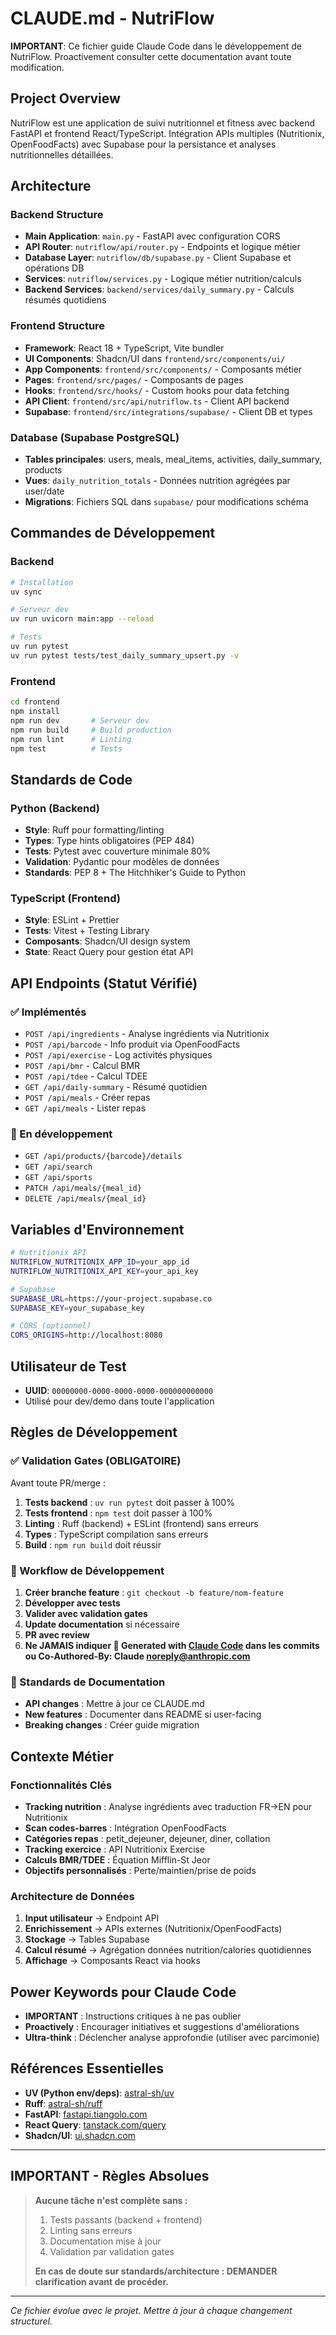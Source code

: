 # CLAUDE.md - NutriFlow

**IMPORTANT**: Ce fichier guide Claude Code dans le développement de NutriFlow. Proactivement consulter cette documentation avant toute modification.

## Project Overview

NutriFlow est une application de suivi nutritionnel et fitness avec backend FastAPI et frontend React/TypeScript. Intégration APIs multiples (Nutritionix, OpenFoodFacts) avec Supabase pour la persistance et analyses nutritionnelles détaillées.

## Architecture

### Backend Structure
- **Main Application**: `main.py` - FastAPI avec configuration CORS
- **API Router**: `nutriflow/api/router.py` - Endpoints et logique métier
- **Database Layer**: `nutriflow/db/supabase.py` - Client Supabase et opérations DB
- **Services**: `nutriflow/services.py` - Logique métier nutrition/calculs
- **Backend Services**: `backend/services/daily_summary.py` - Calculs résumés quotidiens

### Frontend Structure
- **Framework**: React 18 + TypeScript, Vite bundler
- **UI Components**: Shadcn/UI dans `frontend/src/components/ui/`
- **App Components**: `frontend/src/components/` - Composants métier
- **Pages**: `frontend/src/pages/` - Composants de pages
- **Hooks**: `frontend/src/hooks/` - Custom hooks pour data fetching
- **API Client**: `frontend/src/api/nutriflow.ts` - Client API backend
- **Supabase**: `frontend/src/integrations/supabase/` - Client DB et types

### Database (Supabase PostgreSQL)
- **Tables principales**: users, meals, meal_items, activities, daily_summary, products
- **Vues**: `daily_nutrition_totals` - Données nutrition agrégées par user/date
- **Migrations**: Fichiers SQL dans `supabase/` pour modifications schéma

## Commandes de Développement

### Backend
```bash
# Installation
uv sync

# Serveur dev
uv run uvicorn main:app --reload

# Tests
uv run pytest
uv run pytest tests/test_daily_summary_upsert.py -v
```

### Frontend
```bash
cd frontend
npm install
npm run dev       # Serveur dev
npm run build     # Build production
npm run lint      # Linting
npm test          # Tests
```

## Standards de Code

### Python (Backend)
- **Style**: Ruff pour formatting/linting
- **Types**: Type hints obligatoires (PEP 484)
- **Tests**: Pytest avec couverture minimale 80%
- **Validation**: Pydantic pour modèles de données
- **Standards**: PEP 8 + The Hitchhiker's Guide to Python

### TypeScript (Frontend)
- **Style**: ESLint + Prettier
- **Tests**: Vitest + Testing Library
- **Composants**: Shadcn/UI design system
- **State**: React Query pour gestion état API

## API Endpoints (Statut Vérifié)

### ✅ Implémentés
- `POST /api/ingredients` - Analyse ingrédients via Nutritionix
- `POST /api/barcode` - Info produit via OpenFoodFacts
- `POST /api/exercise` - Log activités physiques
- `POST /api/bmr` - Calcul BMR
- `POST /api/tdee` - Calcul TDEE
- `GET /api/daily-summary` - Résumé quotidien
- `POST /api/meals` - Créer repas
- `GET /api/meals` - Lister repas

### 🚧 En développement
- `GET /api/products/{barcode}/details`
- `GET /api/search`
- `GET /api/sports`
- `PATCH /api/meals/{meal_id}`
- `DELETE /api/meals/{meal_id}`

## Variables d'Environnement

```bash
# Nutritionix API
NUTRIFLOW_NUTRITIONIX_APP_ID=your_app_id
NUTRIFLOW_NUTRITIONIX_API_KEY=your_api_key

# Supabase
SUPABASE_URL=https://your-project.supabase.co
SUPABASE_KEY=your_supabase_key

# CORS (optionnel)
CORS_ORIGINS=http://localhost:8080
```

## Utilisateur de Test
- **UUID**: `00000000-0000-0000-0000-000000000000`
- Utilisé pour dev/demo dans toute l'application

## Règles de Développement

### ✅ Validation Gates (OBLIGATOIRE)
Avant toute PR/merge :
1. **Tests backend** : `uv run pytest` doit passer à 100%
2. **Tests frontend** : `npm test` doit passer à 100%
3. **Linting** : Ruff (backend) + ESLint (frontend) sans erreurs
4. **Types** : TypeScript compilation sans erreurs
5. **Build** : `npm run build` doit réussir

### 🔄 Workflow de Développement
1. **Créer branche feature** : `git checkout -b feature/nom-feature`
2. **Développer avec tests**
3. **Valider avec validation gates**
4. **Update documentation** si nécessaire
5. **PR avec review**
6. **Ne JAMAIS indiquer 🤖 Generated with [Claude Code](https://claude.ai/code) dans les commits ou Co-Authored-By: Claude <noreply@anthropic.com>**

### 📝 Standards de Documentation
- **API changes** : Mettre à jour ce CLAUDE.md
- **New features** : Documenter dans README si user-facing
- **Breaking changes** : Créer guide migration

## Contexte Métier

### Fonctionnalités Clés
- **Tracking nutrition** : Analyse ingrédients avec traduction FR→EN pour Nutritionix
- **Scan codes-barres** : Intégration OpenFoodFacts
- **Catégories repas** : petit_dejeuner, dejeuner, diner, collation
- **Tracking exercice** : API Nutritionix Exercise
- **Calculs BMR/TDEE** : Équation Mifflin-St Jeor
- **Objectifs personnalisés** : Perte/maintien/prise de poids

### Architecture de Données
1. **Input utilisateur** → Endpoint API
2. **Enrichissement** → APIs externes (Nutritionix/OpenFoodFacts)
3. **Stockage** → Tables Supabase
4. **Calcul résumé** → Agrégation données nutrition/calories quotidiennes
5. **Affichage** → Composants React via hooks

## Power Keywords pour Claude Code
- **IMPORTANT** : Instructions critiques à ne pas oublier
- **Proactively** : Encourager initiatives et suggestions d'améliorations
- **Ultra-think** : Déclencher analyse approfondie (utiliser avec parcimonie)

## Références Essentielles
- **UV (Python env/deps)**: [astral-sh/uv](https://github.com/astral-sh/uv)
- **Ruff**: [astral-sh/ruff](https://github.com/astral-sh/ruff)
- **FastAPI**: [fastapi.tiangolo.com](https://fastapi.tiangolo.com/)
- **React Query**: [tanstack.com/query](https://tanstack.com/query)
- **Shadcn/UI**: [ui.shadcn.com](https://ui.shadcn.com/)

---

## IMPORTANT - Règles Absolues

> **Aucune tâche n'est complète sans :**
> 1. Tests passants (backend + frontend)
> 2. Linting sans erreurs
> 3. Documentation mise à jour
> 4. Validation par validation gates
>
> **En cas de doute sur standards/architecture : DEMANDER clarification avant de procéder.**

---

*Ce fichier évolue avec le projet. Mettre à jour à chaque changement structurel.*
